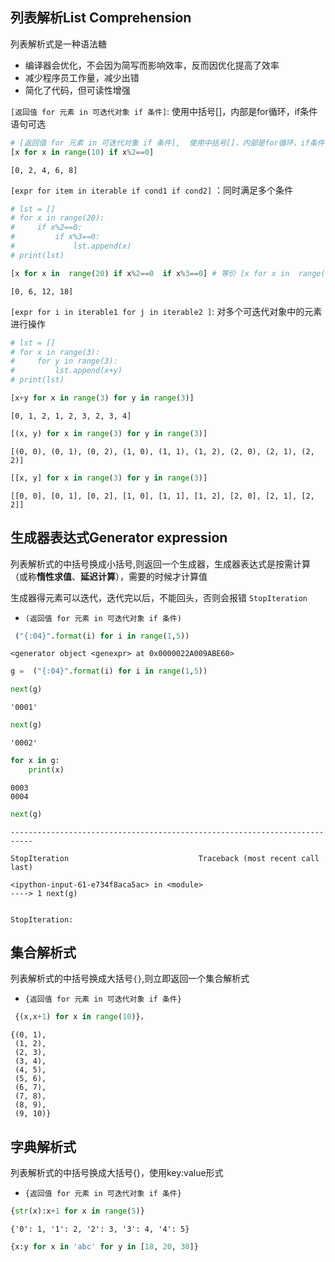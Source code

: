 ## 列表解析List Comprehension

列表解析式是一种语法糖

- 编译器会优化，不会因为简写而影响效率，反而因优化提高了效率
- 减少程序员工作量，减少出错
- 简化了代码，但可读性增强

`[返回值 for 元素 in 可迭代对象 if 条件]`: 使用中括号[]，内部是for循环，if条件语句可选


```python
# [返回值 for 元素 in 可迭代对象 if 条件],  使用中括号[]，内部是for循环，if条件语句可选
[x for x in range(10) if x%2==0]
```




    [0, 2, 4, 6, 8]



`[expr for item in iterable if cond1 if cond2]` ：同时满足多个条件


```python
# lst = []
# for x in range(20):
#     if x%2==0:
#         if x%3==0:
#             lst.append(x)
# print(lst)

[x for x in  range(20) if x%2==0  if x%3==0] # 等价 [x for x in  range(20) if x%2==0 and x%3==0]
```




    [0, 6, 12, 18]



`[expr for i in iterable1 for j in iterable2 ]`: 对多个可迭代对象中的元素进行操作


```python
# lst = []
# for x in range(3):
#     for y in range(3):
#         lst.append(x+y)
# print(lst)

[x+y for x in range(3) for y in range(3)]
```




    [0, 1, 2, 1, 2, 3, 2, 3, 4]




```python
[(x, y) for x in range(3) for y in range(3)]
```




    [(0, 0), (0, 1), (0, 2), (1, 0), (1, 1), (1, 2), (2, 0), (2, 1), (2, 2)]




```python
[[x, y] for x in range(3) for y in range(3)]
```




    [[0, 0], [0, 1], [0, 2], [1, 0], [1, 1], [1, 2], [2, 0], [2, 1], [2, 2]]



## 生成器表达式Generator expression

列表解析式的中括号换成小括号,则返回一个生成器，生成器表达式是按需计算（或称**惰性求值**、**延迟计算**），需要的时候才计算值

生成器得元素可以迭代，迭代完以后，不能回头，否则会报错 `StopIteration`

- `(返回值 for 元素 in 可迭代对象 if 条件)`



```python
 ("{:04}".format(i) for i in range(1,5))
```




    <generator object <genexpr> at 0x0000022A009ABE60>




```python
g =  ("{:04}".format(i) for i in range(1,5))
```


```python
next(g)
```




    '0001'




```python
next(g)
```




    '0002'




```python
for x in g:
    print(x)
```

    0003
    0004
    


```python
next(g)
```


    ---------------------------------------------------------------------------

    StopIteration                             Traceback (most recent call last)

    <ipython-input-61-e734f8aca5ac> in <module>
    ----> 1 next(g)
    

    StopIteration: 


## 集合解析式

列表解析式的中括号换成大括号`{}`,则立即返回一个集合解析式

- `{返回值 for 元素 in 可迭代对象 if 条件}`


```python
 {(x,x+1) for x in range(10)}， 
```




    {(0, 1),
     (1, 2),
     (2, 3),
     (3, 4),
     (4, 5),
     (5, 6),
     (6, 7),
     (7, 8),
     (8, 9),
     (9, 10)}



## 字典解析式

列表解析式的中括号换成大括号{}，使用key:value形式
    
- `{返回值 for 元素 in 可迭代对象 if 条件}`


```python
{str(x):x+1 for x in range(5)}
```




    {'0': 1, '1': 2, '2': 3, '3': 4, '4': 5}




```python
{x:y for x in 'abc' for y in [18, 20, 30]}
```
